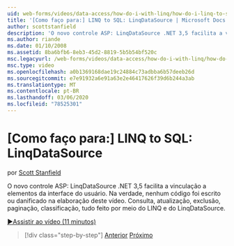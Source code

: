 ```yaml
---
uid: web-forms/videos/data-access/how-do-i-with-linq/how-do-i-linq-to-sql-linqdatasource
title: '[Como faço para:] LINQ to SQL: LinqDataSource | Microsoft Docs'
author: scottstanfield
description: 'O novo controle ASP: LinqDataSource .NET 3,5 facilita a vinculação a elementos da interface do usuário. Na verdade, nenhum código foi escrito ou danificado na elaboração deste vídeo. Consulta, UPD...'
ms.author: riande
ms.date: 01/10/2008
ms.assetid: 8ba6bfb6-8eb3-45d2-8819-5b5b54bf520c
msc.legacyurl: /web-forms/videos/data-access/how-do-i-with-linq/how-do-i-linq-to-sql-linqdatasource
msc.type: video
ms.openlocfilehash: a0b1369168dae19c24884c73adbba6b57deeb26d
ms.sourcegitcommit: e7e91932a6e91a63e2e46417626f39d6b244a3ab
ms.translationtype: MT
ms.contentlocale: pt-BR
ms.lasthandoff: 03/06/2020
ms.locfileid: "78525301"
---
```

# <a name="how-do-i-linq-to-sql-linqdatasource"></a>[Como faço para:] LINQ to SQL: LinqDataSource

por [Scott Stanfield](https://github.com/scottstanfield)

O novo controle ASP: LinqDataSource .NET 3,5 facilita a vinculação a elementos da interface do usuário. Na verdade, nenhum código foi escrito ou danificado na elaboração deste vídeo. Consulta, atualização, exclusão, paginação, classificação, tudo feito por meio do LINQ e do LinqDataSource.

[&#9654;Assistir ao vídeo (11 minutos)](https://channel9.msdn.com/Blogs/ASP-NET-Site-Videos/how-do-i-linq-to-sql-linqdatasource)

> [!div class="step-by-step"]
> [Anterior](how-do-i-linq-to-sql-updating-the-database.md)
> [Próximo](how-do-i-linq-to-sql-custom-linqdatasource.md)
